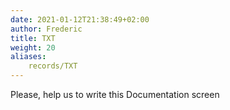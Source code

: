 ```yaml
---
date: 2021-01-12T21:38:49+02:00
author: Frederic
title: TXT
weight: 20
aliases:
    records/TXT
---
```


Please, help us to write this Documentation screen

